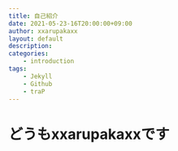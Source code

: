 ```yaml
---
title: 自己紹介
date: 2021-05-23-16T20:00:00+09:00
author: xxarupakaxx
layout: default
description:
categories:
    - introduction
tags:
    - Jekyll
    - Github
    - traP
---
```

# どうもxxarupakaxxです

